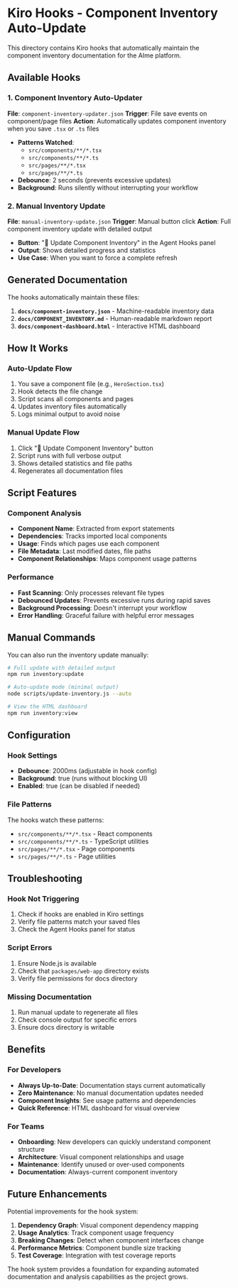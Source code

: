 # Kiro Hooks - Component Inventory Auto-Update

This directory contains Kiro hooks that automatically maintain the component inventory documentation for the AIme platform.

## Available Hooks

### 1. Component Inventory Auto-Updater
**File**: `component-inventory-updater.json`
**Trigger**: File save events on component/page files
**Action**: Automatically updates component inventory when you save `.tsx` or `.ts` files

- **Patterns Watched**: 
  - `src/components/**/*.tsx`
  - `src/components/**/*.ts`
  - `src/pages/**/*.tsx`
  - `src/pages/**/*.ts`
- **Debounce**: 2 seconds (prevents excessive updates)
- **Background**: Runs silently without interrupting your workflow

### 2. Manual Inventory Update
**File**: `manual-inventory-update.json`
**Trigger**: Manual button click
**Action**: Full component inventory update with detailed output

- **Button**: "🔄 Update Component Inventory" in the Agent Hooks panel
- **Output**: Shows detailed progress and statistics
- **Use Case**: When you want to force a complete refresh

## Generated Documentation

The hooks automatically maintain these files:

1. **`docs/component-inventory.json`** - Machine-readable inventory data
2. **`docs/COMPONENT_INVENTORY.md`** - Human-readable markdown report
3. **`docs/component-dashboard.html`** - Interactive HTML dashboard

## How It Works

### Auto-Update Flow
1. You save a component file (e.g., `HeroSection.tsx`)
2. Hook detects the file change
3. Script scans all components and pages
4. Updates inventory files automatically
5. Logs minimal output to avoid noise

### Manual Update Flow
1. Click "🔄 Update Component Inventory" button
2. Script runs with full verbose output
3. Shows detailed statistics and file paths
4. Regenerates all documentation files

## Script Features

### Component Analysis
- **Component Name**: Extracted from export statements
- **Dependencies**: Tracks imported local components
- **Usage**: Finds which pages use each component
- **File Metadata**: Last modified dates, file paths
- **Component Relationships**: Maps component usage patterns

### Performance
- **Fast Scanning**: Only processes relevant file types
- **Debounced Updates**: Prevents excessive runs during rapid saves
- **Background Processing**: Doesn't interrupt your workflow
- **Error Handling**: Graceful failure with helpful error messages

## Manual Commands

You can also run the inventory update manually:

```bash
# Full update with detailed output
npm run inventory:update

# Auto-update mode (minimal output)
node scripts/update-inventory.js --auto

# View the HTML dashboard
npm run inventory:view
```

## Configuration

### Hook Settings
- **Debounce**: 2000ms (adjustable in hook config)
- **Background**: true (runs without blocking UI)
- **Enabled**: true (can be disabled if needed)

### File Patterns
The hooks watch these patterns:
- `src/components/**/*.tsx` - React components
- `src/components/**/*.ts` - TypeScript utilities
- `src/pages/**/*.tsx` - Page components
- `src/pages/**/*.ts` - Page utilities

## Troubleshooting

### Hook Not Triggering
1. Check if hooks are enabled in Kiro settings
2. Verify file patterns match your saved files
3. Check the Agent Hooks panel for status

### Script Errors
1. Ensure Node.js is available
2. Check that `packages/web-app` directory exists
3. Verify file permissions for docs directory

### Missing Documentation
1. Run manual update to regenerate all files
2. Check console output for specific errors
3. Ensure docs directory is writable

## Benefits

### For Developers
- **Always Up-to-Date**: Documentation stays current automatically
- **Zero Maintenance**: No manual documentation updates needed
- **Component Insights**: See usage patterns and dependencies
- **Quick Reference**: HTML dashboard for visual overview

### For Teams
- **Onboarding**: New developers can quickly understand component structure
- **Architecture**: Visual component relationships and usage
- **Maintenance**: Identify unused or over-used components
- **Documentation**: Always-current component inventory

## Future Enhancements

Potential improvements for the hook system:

1. **Dependency Graph**: Visual component dependency mapping
2. **Usage Analytics**: Track component usage frequency
3. **Breaking Changes**: Detect when component interfaces change
4. **Performance Metrics**: Component bundle size tracking
5. **Test Coverage**: Integration with test coverage reports

The hook system provides a foundation for expanding automated documentation and analysis capabilities as the project grows.